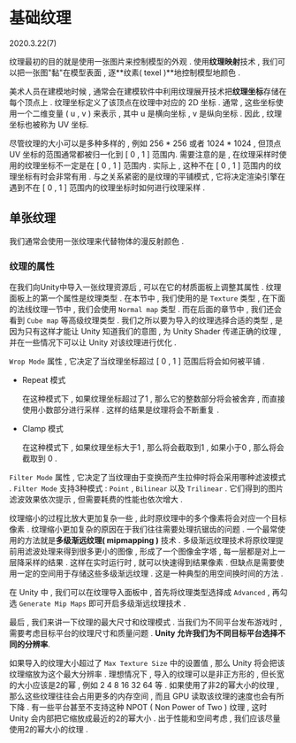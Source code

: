 # 基础纹理

2020.3.22(7)

纹理最初的目的就是使用一张图片来控制模型的外观 . 使用**纹理映射**技术 , 我们可以把一张图"黏"在模型表面 , 逐**纹素( texel )**地控制模型地颜色 .

美术人员在建模地时候 , 通常会在建模软件中利用纹理展开技术把**纹理坐标**存储在每个顶点上 . 纹理坐标定义了该顶点在纹理中对应的 2D 坐标 . 通常 , 这些坐标使用一个二维变量 ( u , v ) 来表示 , 其中 u 是横向坐标 , v 是纵向坐标 . 因此 , 纹理坐标也被称为 UV 坐标.

尽管纹理的大小可以是多种多样的 , 例如 256 \* 256 或者 1024 \* 1024 , 但顶点 UV 坐标的范围通常都被归一化到 [ 0 , 1 ] 范围内. 需要注意的是 , 在纹理采样时使用的纹理坐标不一定是在 [ 0 , 1 ] 范围内 . 实际上 , 这种不在 [ 0 , 1 ] 范围内的纹理坐标有时会非常有用 . 与之关系紧密的是纹理的平铺模式 , 它将决定渲染引擎在遇到不在 [ 0 , 1 ] 范围内的纹理坐标时如何进行纹理采样 .

## 单张纹理

我们通常会使用一张纹理来代替物体的漫反射颜色 .

### 纹理的属性

在我们向Unity中导入一张纹理资源后 , 可以在它的材质面板上调整其属性 . 纹理面板上的第一个属性是纹理类型 . 在本节中 , 我们使用的是 `Texture` 类型 , 在下面的法线纹理一节中 , 我们会使用 `Normal map` 类型 . 而在后面的章节中 , 我们还会看到 `Cube map` 等高级纹理类型 . 我们之所以要为导入的纹理选择合适的类型 , 是因为只有这样才能让 Unity 知道我们的意图 , 为 Unity Shader 传递正确的纹理 , 并在一些情况下可以让 Unity 对该纹理进行优化 .

`Wrop Mode` 属性 , 它决定了当纹理坐标超过 [ 0 , 1 ] 范围后将会如何被平铺 . 

- Repeat 模式

  在这种模式下 , 如果纹理坐标超过了1 , 那么它的整数部分将会被舍弃 , 而直接使用小数部分进行采样 . 这样的结果是纹理将会不断重复 .

- Clamp 模式

  在这种模式下 , 如果纹理坐标大于1 , 那么将会截取到1 , 如果小于0 , 那么将会截取到 0 .

`Filter Mode` 属性 , 它决定了当纹理由于变换而产生拉伸时将会采用哪种滤波模式 . `Filter Mode` 支持3种模式 : `Point` , `Bilinear` 以及 `Trilinear` . 它们得到的图片滤波效果依次提示 , 但需要耗费的性能也依次增大 . 

纹理缩小的过程比放大更加复杂一些 , 此时原纹理中的多个像素将会对应一个目标像素 . 纹理缩小更加复杂的原因在于我们往往需要处理抗锯齿的问题 . 一个最常使用的方法就是**多级渐远纹理( mipmapping )** 技术 . 多级渐远纹理技术将原纹理提前用滤波处理来得到很多更小的图像 , 形成了一个图像金字塔 , 每一层都是对上一层降采样的结果 . 这样在实时运行时 , 就可以快速得到结果像素 . 但缺点是需要使用一定的空间用于存储这些多级渐远纹理 . 这是一种典型的用空间换时间的方法 .

在 Unity 中 , 我们可以在纹理导入面板中 , 首先将纹理类型选择成 `Advanced` , 再勾选 `Generate Mip Maps` 即可开启多级渐远纹理技术 .

最后 , 我们来讲一下纹理的最大尺寸和纹理模式 . 当我们为不同平台发布游戏时 , 需要考虑目标平台的纹理尺寸和质量问题 . **Unity 允许我们为不同目标平台选择不同的分辨率**.

如果导入的纹理大小超过了 `Max Texture Size` 中的设置值 , 那么 Unity 将会把该纹理缩放为这个最大分辨率 . 理想情况下 , 导入的纹理可以是非正方形的 , 但长宽的大小应该是2的幂 , 例如 2 4 8 16 32 64 等 . 如果使用了非2的幂大小的纹理 , 那么这些纹理往往会占用更多的内存空间 , 而且 GPU 读取该纹理的速度也会有所下降 . 有一些平台甚至不支持这种 NPOT ( Non Power of Two ) 纹理 , 这时 Unity 会内部把它缩放成最近的2的幂大小 . 出于性能和空间考虑 , 我们应该尽量使用2的幂大小的纹理 .
